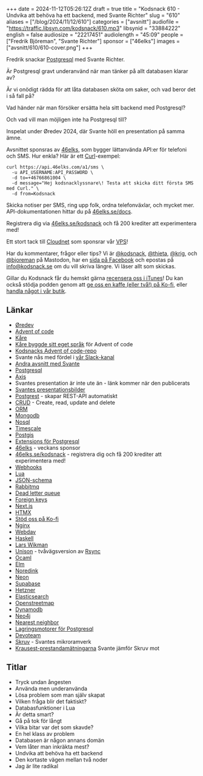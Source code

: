 +++
date = 2024-11-12T05:26:12Z
draft = true
title = "Kodsnack 610 - Undvika att behöva ha ett backend, med Svante Richter"
slug = "610"
aliases = ["/blog/2024/11/12/610"]
categories = ["avsnitt"]
audiofile = "https://traffic.libsyn.com/kodsnack/610.mp3"
libsynid = "33884222"
english = false
audiosize = "22217451"
audiolength = "45:09"
people = ["Fredrik Björeman", "Svante Richter"]
sponsor = ["46elks"]
images = ["avsnitt/610/610-cover.png"]
+++

Fredrik snackar [Postgresql](https://en.wikipedia.org/wiki/PostgreSQL) med Svante Richter. 

Är Postgresql gravt underanvänd när man tänker på allt databasen klarar av?

Är vi onödigt rädda för att låta databasen sköta om saker, och vad beror det i så fall på?

Vad händer när man försöker ersätta hela sitt backend med Postgresql?

Och vad vill man möjligen inte ha Postgresql till?

Inspelat under Øredev 2024, där Svante höll en presentation på samma ämne.

Avsnittet sponsras av [46elks](https://46elks.se/), som bygger lättanvända API:er för telefoni och SMS. Hur enkla? Här är ett [Curl](https://curl.se/)-exempel:

    curl https://api.46elks.com/a1/sms \
      -u API_USERNAME:API_PASSWORD \
      -d to=+46766861004 \
      -d message="Hej kodsnacklyssnare\! Testa att skicka ditt första SMS med Curl." \
      -d from=Kodsnack

Skicka notiser per SMS, ring upp folk, ordna telefonväxlar, och mycket mer. API-dokumentationen hittar du på [46elks.se/docs](https://46elks.se/docs).

Registrera dig via [46elks.se/kodsnack](https://46elks.se/kodsnack) och få 200 krediter att experimentera med!

Ett stort tack till [Cloudnet](https://www.cloudnet.se) som sponsrar vår [VPS](https://en.wikipedia.org/wiki/Virtual_private_server)!

Har du kommentarer, frågor eller tips? Vi är [@kodsnack](https://social.podsnack.se/@kodsnack), [@thieta](https://6510.nu/@thieta), [@krig](https://6510.nu/@krig), och [@bjoreman](https://toot.cafe/@bjoreman) på Mastodon, har en [sida på Facebook](https://www.facebook.com/) och epostas på [info@kodsnack.se](mailto:info@kodsnack.se) om du vill skriva längre. Vi läser allt som skickas.

Gillar du Kodsnack får du hemskt gärna [recensera oss i iTunes](https://itunes.apple.com/se/podcast/kodsnack/id561631498?l=en)! Du kan också stödja podden genom att <a href="https://ko-fi.com/kodsnack" rel="payment">ge oss en kaffe (eller två!) på Ko-fi</a>, eller [handla något i vår butik](https://shop.spreadshirt.se/kodsnack/).

## Länkar
* [Øredev](https://oredev.org/)
* [Advent of code](https://adventofcode.com/)
* [Kåre](https://karevongeijer.com/)
* [Kåre byggde sitt eget språk](https://kodsnack.se/564/) för Advent of code
* [Kodsnacks Advent of code-repo](https://github.com/kodsnack/advent_of_code/tree/main)
* Svante nås med fördel i [vår Slack-kanal](https://join.slack.com/t/podsnack/shared_invite/zt-wh2ussm9-xFOqpvjgF16G2eDhaBy1hw)
* [Andra avsnitt med Svante](https://kodsnack.se/people/svante-richter/)
* [Postgresql](https://en.wikipedia.org/wiki/PostgreSQL)
* [Axis](https://sv.wikipedia.org/wiki/Axis_Communications)
* Svantes presentation är inte ute än - länk kommer när den publicerats
* [Svantes presentationsbilder](https://sql.e0.nu/1)
* [Postgrest](https://docs.postgrest.org/en/v12/) - skapar REST-API automatiskt
* [CRUD](https://en.wikipedia.org/wiki/Create,_read,_update_and_delete) - Create, read, update and delete
* [ORM](https://en.wikipedia.org/wiki/Object%E2%80%93relational_mapping)
* [Mongodb](https://en.wikipedia.org/wiki/MongoDB)
* [Nosql](https://en.wikipedia.org/wiki/NoSQL)
* [Timescale](https://en.wikipedia.org/wiki/TimescaleDB)
* [Postgis](https://en.wikipedia.org/wiki/PostGIS)
* [Extensions för Postgresql](https://www.postgresql.org/docs/current/external-extensions.html)
* [46elks](https://46elks.se/) - veckans sponsor
* [46elks.se/kodsnack](https://46elks.se/kodsnack) - registrera dig och få 200 krediter att experimentera med!
* [Webhooks](https://en.wikipedia.org/wiki/Webhook)
* [Lua](https://en.wikipedia.org/wiki/Lua_%28programming_language%29)
* [JSON-schema](https://json-schema.org/)
* [Rabbitmq](https://en.wikipedia.org/wiki/RabbitMQ)
* [Dead letter queue](https://en.wikipedia.org/wiki/Dead_letter_queue)
* [Foreign keys](https://en.wikipedia.org/wiki/Foreign_key)
* [Next.js](https://en.wikipedia.org/wiki/Next.js)
* [HTMX](https://en.wikipedia.org/wiki/Htmx)
* [Stöd oss på Ko-fi](https://ko-fi.com/kodsnack)
* [Nginx](https://en.wikipedia.org/wiki/Nginx)
* [Webdav](https://en.wikipedia.org/wiki/WebDAV)
* [Haskell](https://en.wikipedia.org/wiki/Haskell)
* [Lars Wikman](https://underjord.io/lars.html)
* [Unison](https://en.wikipedia.org/wiki/Unison_%28software%29) - tvåvägsversion av [Rsync](https://en.wikipedia.org/wiki/Rsync)
* [Ocaml](https://en.wikipedia.org/wiki/OCaml)
* [Elm](https://elm-lang.org/)
* [Noredink](https://www.noredink.com/)
* [Neon](https://neon.tech/)
* [Supabase](https://supabase.com/)
* [Hetzner](https://www.hetzner.com/)
* [Elasticsearch](https://en.wikipedia.org/wiki/Elasticsearch)
* [Openstreetmap](https://en.wikipedia.org/wiki/OpenStreetMap)
* [Dynamodb](https://en.wikipedia.org/wiki/Amazon_DynamoDB)
* [Neo4j](https://en.wikipedia.org/wiki/Neo4j)
* [Nearest neighbor](https://en.wikipedia.org/wiki/Nearest_neighbor_search)
* [Lagringsmotorer för Postgresql](https://www.postgresql.org/message-id/4CB597FF.1010403@cheapcomplexdevices.com)
* [Devoteam](https://se.devoteam.com/)
* [Skruv](https://skruv.io/) - Svantes mikroramverk
* [Krausest-prestandamätningarna](https://krausest.github.io/js-framework-benchmark/index.html) Svante jämför Skruv mot

## Titlar
* Tryck undan ångesten
* Använda men underanvända
* Lösa problem som man själv skapat
* Vilken fråga blir det faktiskt?
* Databasfunktioner i Lua
* Är detta smart?
* Gå på tok för långt
* Vilka bitar var det som skavde?
* En hel klass av problem
* Databasen är någon annans domän
* Vem låter man inkräkta mest?
* Undvika att behöva ha ett backend
* Den kortaste vägen mellan två noder
* Jag är lite radikal